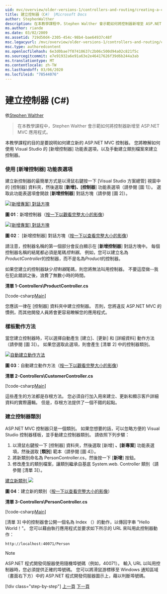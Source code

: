 ```yaml
---
uid: mvc/overview/older-versions-1/controllers-and-routing/creating-a-controller-cs
title: 建立控制器（C#） |Microsoft Docs
author: StephenWalther
description: 在本教學課程中，Stephen Walther 會示範如何將控制器新增至 ASP.NET MVC 應用程式。
ms.author: riande
ms.date: 03/02/2009
ms.assetid: 719d50d4-2305-454c-98b4-bae64937c48f
msc.legacyurl: /mvc/overview/older-versions-1/controllers-and-routing/creating-a-controller-cs
msc.type: authoredcontent
ms.openlocfilehash: 6e3d0bae7f07410637c2b06c500d94a02c821f5c
ms.sourcegitcommit: e7e91932a6e91a63e2e46417626f39d6b244a3ab
ms.translationtype: MT
ms.contentlocale: zh-TW
ms.lasthandoff: 03/06/2020
ms.locfileid: "78544076"
---
```

# <a name="creating-a-controller-c"></a>建立控制器 (C#)

依[Stephen Walther](https://github.com/StephenWalther)

> 在本教學課程中，Stephen Walther 會示範如何將控制器新增至 ASP.NET MVC 應用程式。

本教學課程的目的是要說明如何建立新的 ASP.NET MVC 控制器。 您將瞭解如何使用 Visual Studio 的 [新增控制器] 功能表選項，以及手動建立類別檔案來建立控制器。

### <a name="using-the-add-controller-menu-option"></a>使用 [新增控制器] 功能表選項

建立新控制器的最簡單方式是以滑鼠右鍵按一下 [Visual Studio 方案總管] 視窗中的 [控制器] 資料夾，然後選取 [**新增]、[控制器**] 功能表選項（請參閱 [圖 1]）。 選取此功能表選項會開啟 [**新增控制器**] 對話方塊（請參閱 [圖 2]）。

[![[新增專案] 對話方塊](creating-a-controller-cs/_static/image1.jpg)](creating-a-controller-cs/_static/image1.png)

**圖 01**：新增控制器（[按一下以觀看完整大小的影像](creating-a-controller-cs/_static/image2.png)）

[![[新增專案] 對話方塊](creating-a-controller-cs/_static/image2.jpg)](creating-a-controller-cs/_static/image3.png)

**圖 02**： [新增控制器] 對話方塊（[按一下以查看完整大小的影像](creating-a-controller-cs/_static/image4.png)）

請注意，控制器名稱的第一個部分會反白顯示在 [**新增控制器**] 對話方塊中。 每個控制器名稱的結尾都必須是尾碼*控制器*。 例如，您可以建立名為*ProductController*的控制器，而不是名為*Product*的控制器。

如果您建立的控制器缺少*控制器*尾碼，則您將無法叫用控制器。 不要這麼做--我在犯此錯誤之後，浪費了無數小時的時間。

**清單 1-Controllers\ProductController.cs**

[!code-csharp[Main](creating-a-controller-cs/samples/sample1.cs)]

您應該一律在 [控制器] 資料夾中建立控制器。 否則，您將違反 ASP.NET MVC 的慣例，而其他開發人員將會更容易瞭解您的應用程式。

### <a name="scaffolding-action-methods"></a>樣板動作方法

當您建立控制器時，可以選擇自動產生 [建立]、[更新] 和 [詳細資料] 動作方法（請參閱 [圖 3]）。 如果您選取此選項，則會產生 [清單 2] 中的控制器類別。

[![自動建立動作方法](creating-a-controller-cs/_static/image3.jpg)](creating-a-controller-cs/_static/image5.png)

**圖 03**：自動建立動作方法（[按一下以觀看完整大小的影像](creating-a-controller-cs/_static/image6.png)）

**清單 2-Controllers\CustomerController.cs**

[!code-csharp[Main](creating-a-controller-cs/samples/sample2.cs)]

這些產生的方法都是存根方法。 您必須自行加入用來建立、更新和顯示客戶詳細資料的實際邏輯。 但是，存根方法提供了一個不錯的起點。

### <a name="creating-a-controller-class"></a>建立控制器類別

ASP.NET MVC 控制器只是一個類別。 如果您想要的話，可以忽略方便的 Visual Studio 控制器樣板，並手動建立控制器類別。 請依照下列步驟：

1. 以滑鼠右鍵按一下 [控制器] 資料夾，然後選取 [新增] **、[新專案**] 功能表選項，然後選取 [**類別**] 範本（請參閱 [圖 4]）。
2. 將新類別命名為 PersonController.cs，然後按一下 [**新增**] 按鈕。
3. 修改產生的類別檔案，讓類別繼承自基底 System.web. Controller 類別（請參閱 [清單 3]）。

[建立新類別 ![](creating-a-controller-cs/_static/image4.jpg)](creating-a-controller-cs/_static/image7.png)

**圖 04**：建立新的類別（[按一下以查看完整大小的影像](creating-a-controller-cs/_static/image8.png)）

**清單 3-Controllers\PersonController.cs**

[!code-csharp[Main](creating-a-controller-cs/samples/sample3.cs)]

[清單 3] 中的控制器會公開一個名為 Index （）的動作，以傳回字串 "Hello World！"。 您可以藉由執行應用程式並要求如下所示的 URL 來叫用此控制器動作：

`http://localhost:40071/Person`

> [!NOTE]
> 
> ASP.NET 程式開發伺服器使用隨機埠號碼（例如，40071）。 輸入 URL 以叫用控制器時，您必須提供正確的埠號碼。 您可以將滑鼠游標移至 Windows 通知區域（畫面右下方）中的 ASP.NET 程式開發伺服器圖示上，藉以判斷埠號碼。
> 
> [!div class="step-by-step"]
> [上一頁](adding-dynamic-content-to-a-cached-page-cs.md)
> [下一頁](creating-an-action-cs.md)
